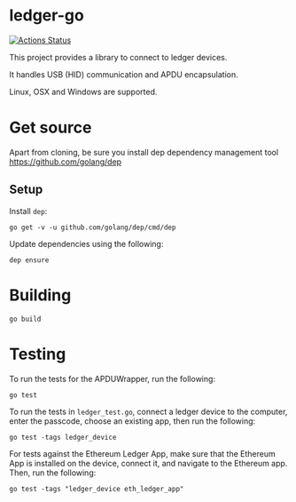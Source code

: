# ledger-go

[![Actions Status](https://github.com/oasislabs/ledger-go/workflows/CI/badge.svg)](https://github.com/oasislabs/ledger-go/actions)


This project provides a library to connect to ledger devices.

It handles USB (HID) communication and APDU encapsulation.

Linux, OSX and Windows are supported.

# Get source
Apart from cloning, be sure you install dep dependency management tool
https://github.com/golang/dep

## Setup
Install `dep`:
```
go get -v -u github.com/golang/dep/cmd/dep
```

Update dependencies using the following:
```
dep ensure
```

# Building
```
go build
```

# Testing
To run the tests for the APDUWrapper, run the following:
```
go test
```

To run the tests in `ledger_test.go`, connect a ledger device to the computer, enter the passcode, choose an existing app, then run the following:
```
go test -tags ledger_device
```

For tests against the Ethereum Ledger App, make sure that the Ethereum App is installed on the device, connect it, and navigate to the Ethereum app. Then, run the following:
```
go test -tags "ledger_device eth_ledger_app"
```

